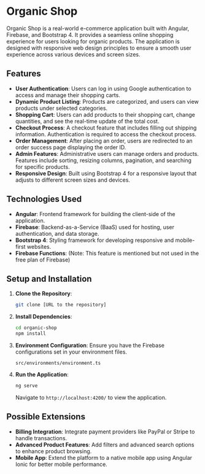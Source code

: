 # Organic Shop

Organic Shop is a real-world e-commerce application built with Angular, Firebase, and Bootstrap 4. It provides a seamless online shopping experience for users looking for organic products. The application is designed with responsive web design principles to ensure a smooth user experience across various devices and screen sizes.

## Features

- **User Authentication**: Users can log in using Google authentication to access and manage their shopping carts.
- **Dynamic Product Listing**: Products are categorized, and users can view products under selected categories.
- **Shopping Cart**: Users can add products to their shopping cart, change quantities, and see the real-time update of the total cost.
- **Checkout Process**: A checkout feature that includes filling out shipping information. Authentication is required to access the checkout process.
- **Order Management**: After placing an order, users are redirected to an order success page displaying the order ID.
- **Admin Features**: Administrative users can manage orders and products. Features include sorting, resizing columns, pagination, and searching for specific products.
- **Responsive Design**: Built using Bootstrap 4 for a responsive layout that adjusts to different screen sizes and devices.

## Technologies Used

- **Angular**: Frontend framework for building the client-side of the application.
- **Firebase**: Backend-as-a-Service (BaaS) used for hosting, user authentication, and data storage.
- **Bootstrap 4**: Styling framework for developing responsive and mobile-first websites.
- **Firebase Functions**: (Note: This feature is mentioned but not used in the free plan of Firebase)

## Setup and Installation

1. **Clone the Repository**:
   ```bash
   git clone [URL to the repository]
   ```
2. **Install Dependencies**:
   ```bash
   cd organic-shop
   npm install
   ```
3. **Environment Configuration**:
   Ensure you have the Firebase configurations set in your environment files.
   ```
   src/environments/environment.ts
   ```
4. **Run the Application**:
   ```bash
   ng serve
   ```
   Navigate to `http://localhost:4200/` to view the application.

## Possible Extensions

- **Billing Integration**: Integrate payment providers like PayPal or Stripe to handle transactions.
- **Advanced Product Features**: Add filters and advanced search options to enhance product browsing.
- **Mobile App**: Extend the platform to a native mobile app using Angular Ionic for better mobile performance.
